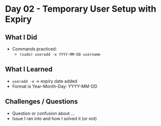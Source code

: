 # Day 02 - Temporary User Setup with Expiry

## What I Did
- Commands practiced:
  - `(sudo) useradd -e YYYY-MM-DD username`

## What I Learned
- `useradd -e` -> expiry date added
- Format is Year-Month-Day: YYYY-MM-DD

## Challenges / Questions
- Question or confusion about ...
- Issue I ran into and how I solved it (or not)
